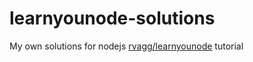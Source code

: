 learnyounode-solutions
======================

My own solutions for nodejs [rvagg/learnyounode](https://github.com/rvagg/learnyounode "rvagg/learnyounode") tutorial
